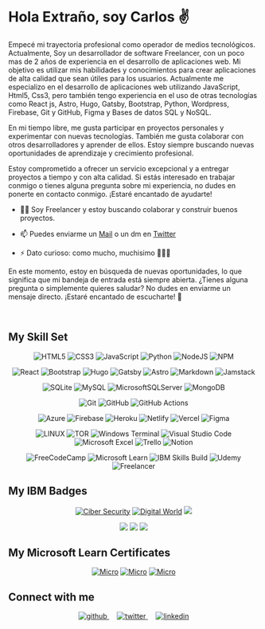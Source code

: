 # Hola Extraño, soy Carlos :v:

Empecé mi trayectoria profesional como operador de medios tecnológicos. Actualmente, Soy un desarrollador de software Freelancer, con un poco mas de 2 años de experiencia en el desarrollo de aplicaciones web. Mi objetivo es utilizar mis habilidades y conocimientos para crear aplicaciones de alta calidad que sean útiles para los usuarios. Actualmente me especializo en el desarrollo de aplicaciones web utilizando JavaScript, Html5, Css3, pero también tengo experiencia en el uso de otras tecnologías como React js, Astro, Hugo, Gatsby, Bootstrap, Python, Wordpress, Firebase, Git y GitHub, Figma y Bases de datos SQL y NoSQL.

En mi tiempo libre, me gusta participar en proyectos personales y experimentar con nuevas tecnologías. También me gusta colaborar con otros desarrolladores y aprender de ellos. Estoy siempre buscando nuevas oportunidades de aprendizaje y crecimiento profesional.

Estoy comprometido a ofrecer un servicio excepcional y a entregar proyectos a tiempo y con alta calidad. Si estás interesado en trabajar conmigo o tienes alguna pregunta sobre mi experiencia, no dudes en ponerte en contacto conmigo. ¡Estaré encantado de ayudarte!

- 🧑‍💻 Soy Freelancer y estoy buscando colaborar y construir buenos proyectos.

- 📫 Puedes enviarme un [Mail](mailto:carlos.fajardo.dev@gmail.com) o un dm en [Twitter](https://twitter.com/__carldesigner)

- ⚡ Dato curioso: como mucho, muchisimo :pizza::hamburger::fries:

En este momento, estoy en búsqueda de nuevas oportunidades, lo que significa que mi bandeja de entrada está siempre abierta. ¿Tienes alguna pregunta o simplemente quieres saludar? No dudes en enviarme un mensaje directo. ¡Estaré encantado de escucharte! 🤗  
  
<br/>  

## My Skill Set  

<div align="center">  
  
  ![HTML5](https://img.shields.io/badge/html5-%23E34F26.svg?style=for-the-badge&logo=html5&logoColor=white)
  ![CSS3](https://img.shields.io/badge/css3-%231572B6.svg?style=for-the-badge&logo=css3&logoColor=white)
  ![JavaScript](https://img.shields.io/badge/javascript-%23323330.svg?style=for-the-badge&logo=javascript&logoColor=%23F7DF1E)
  ![Python](https://img.shields.io/badge/python-3670A0?style=for-the-badge&logo=python&logoColor=ffdd54)
  ![NodeJS](https://img.shields.io/badge/node.js-6DA55F?style=for-the-badge&logo=node.js&logoColor=white)
  ![NPM](https://img.shields.io/badge/NPM-%23000000.svg?style=for-the-badge&logo=npm&logoColor=white)
  
  ![React](https://img.shields.io/badge/react-%2320232a.svg?style=for-the-badge&logo=react&logoColor=%2361DAFB)
  ![Bootstrap](https://img.shields.io/badge/bootstrap-%23563D7C.svg?style=for-the-badge&logo=bootstrap&logoColor=white)
  ![Hugo](https://img.shields.io/badge/Hugo-black.svg?style=for-the-badge&logo=Hugo)
  ![Gatsby](https://img.shields.io/badge/Gatsby-%23663399.svg?style=for-the-badge&logo=gatsby&logoColor=white)
  ![Astro](https://img.shields.io/badge/Astro-000000?style=for-the-badge&logo=Astro&logoColor=white)
  ![Markdown](https://img.shields.io/badge/Markdown-000000?style=for-the-badge&logo=markdown&logoColor=white)
  ![Jamstack](https://img.shields.io/badge/Jamstack-000000?style=for-the-badge&logo=jamstack&logoColor=white)
  
  ![SQLite](https://img.shields.io/badge/sqlite-%2307405e.svg?style=for-the-badge&logo=sqlite&logoColor=white)
  ![MySQL](https://img.shields.io/badge/mysql-%2300f.svg?style=for-the-badge&logo=mysql&logoColor=white)
  ![MicrosoftSQLServer](https://img.shields.io/badge/Microsoft%20SQL%20Sever-CC2927?style=for-the-badge&logo=microsoft%20sql%20server&logoColor=white)
  ![MongoDB](https://img.shields.io/badge/MongoDB-%234ea94b.svg?style=for-the-badge&logo=mongodb&logoColor=white)
  
  ![Git](https://img.shields.io/badge/git-%23F05033.svg?style=for-the-badge&logo=git&logoColor=white)
  ![GitHub](https://img.shields.io/badge/github-%23121011.svg?style=for-the-badge&logo=github&logoColor=white)
  ![GitHub Actions](https://img.shields.io/badge/github%20actions-%232671E5.svg?style=for-the-badge&logo=githubactions&logoColor=white)
  
  ![Azure](https://img.shields.io/badge/azure-%230072C6.svg?style=for-the-badge&logo=microsoftazure&logoColor=white)
  ![Firebase](https://img.shields.io/badge/firebase-%23039BE5.svg?style=for-the-badge&logo=firebase)
  ![Heroku](https://img.shields.io/badge/heroku-%23430098.svg?style=for-the-badge&logo=heroku&logoColor=white)
  ![Netlify](https://img.shields.io/badge/netlify-%23000000.svg?style=for-the-badge&logo=netlify&logoColor=#00C7B7)
  ![Vercel](https://img.shields.io/badge/vercel-%23000000.svg?style=for-the-badge&logo=vercel&logoColor=white)
  ![Figma](https://img.shields.io/badge/figma-%23F24E1E.svg?style=for-the-badge&logo=figma&logoColor=white)
  
  ![LINUX](https://img.shields.io/badge/Linux-FCC624?style=for-the-badge&logo=linux&logoColor=black)
  ![TOR](https://img.shields.io/badge/tor-%237E4798.svg?style=for-the-badge&logo=tor-project&logoColor=white)
  ![Windows Terminal](https://img.shields.io/badge/Windows%20Terminal-%234D4D4D.svg?style=for-the-badge&logo=windows-terminal&logoColor=white)
  ![Visual Studio Code](https://img.shields.io/badge/Visual%20Studio%20Code-0078d7.svg?style=for-the-badge&logo=visual-studio-code&logoColor=white)
  ![Microsoft Excel](https://img.shields.io/badge/Microsoft_Excel-217346?style=for-the-badge&logo=microsoft-excel&logoColor=white)
  ![Trello](https://img.shields.io/badge/Trello-%23026AA7.svg?style=for-the-badge&logo=Trello&logoColor=white)
  ![Notion](https://img.shields.io/badge/Notion-%23000000.svg?style=for-the-badge&logo=Notion&logoColor=white)
  
  ![FreeCodeCamp](https://img.shields.io/badge/Freecodecamp-%23123.svg?&style=for-the-badge&logo=freecodecamp&logoColor=green)
  ![Microsoft Learn](https://img.shields.io/badge/Microsoft_Learn-258ffa?style=for-the-badge&logo=microsoft&logoColor=white)
  ![IBM Skills Build](https://img.shields.io/badge/IBM_skillsbuild-258ffa?style=for-the-badge&logo=ibm&logoColor=white)
  ![Udemy](https://img.shields.io/badge/Udemy-A435F0?style=for-the-badge&logo=Udemy&logoColor=white)
  ![Freelancer](https://img.shields.io/badge/Freelancer-29B2FE?style=for-the-badge&logo=Freelancer&logoColor=white)
  
 
</div>

## My IBM Badges

<div align="center">
  
[![Ciber Security](https://images.credly.com/size/160x160/images/50b96632-6cbb-40b7-ac0e-b83f49ff7f94/image.png)](https://www.credly.com/badges/1ff5ae2f-f9f6-47b8-8f5e-782ebb4fb88b/public_url)
[![Digital World](https://images.credly.com/size/160x160/images/4f76c627-c180-49ae-a5a0-742885eef581/Working_in_a_Digital_World-_Professional_Skills.png)](https://www.credly.com/badges/9113b9a5-a97f-420f-ac5b-bdb05e0fc59f/public_url)
[![](https://images.credly.com/size/160x160/images/cdb54868-2b79-4f35-8051-ba46f835099f/Entrepreneurship_Marketing_Essentials_.png)](https://www.credly.com/badges/b75e6db9-a352-4330-b8f4-4b787bf7a431/public_url)
  
[![](https://images.credly.com/size/160x160/images/c6f4a830-11d9-46ba-a061-8ac2e5a099e9/Explore_Emerging_Tech.png)](https://www.credly.com/badges/18f2ea14-2238-4d4a-a7c0-17d4c6c8ab89/public_url)
[![](https://images.credly.com/size/160x160/images/3b7846e2-bdbd-4ed6-8543-182f47502190/image.png)](https://www.credly.com/badges/6ee4c4fb-0fd6-4408-ad82-8de8acdf4c54/public_url)
[![](https://images.credly.com/size/160x160/images/351a77ac-8c57-4dde-b479-6fa153ed6ce7/Customer_Engagement-_Problem_Solving_and_Process_Controls.png)](https://www.credly.com/badges/d742b5db-3f25-4a06-adaa-9ecd810ed385/public_url)
</div>

## My Microsoft Learn Certificates

<div align="center">
  
[![Micro](https://firebasestorage.googleapis.com/v0/b/imagesbank-78639.appspot.com/o/MicrosoftLearng%2FPython%20para%20principiantes.jpg?alt=media&token=20588d43-966c-49d3-905f-5297d199a52a)](https://learn.microsoft.com/es-es/training/achievements/learn.beginner-python.trophy?username=CarlosEnriqueFajardoPallares-3122)
[![Micro](https://firebasestorage.googleapis.com/v0/b/imagesbank-78639.appspot.com/o/MicrosoftLearng%2FDesarrollo%20web%20para%20principiantes.jpg?alt=media&token=c90720a9-09f1-4b34-a8f6-695e2a31f6b4)](https://learn.microsoft.com/es-es/training/achievements/learn.student-evangelism.web-development-101.trophy?username=CarlosEnriqueFajardoPallares-3122&sharingId=2B1A59650FBD9805)
[![Micro](https://firebasestorage.googleapis.com/v0/b/imagesbank-78639.appspot.com/o/MicrosoftLearng%2FCreaci%C3%B3n%20de%20p%C3%A1ginas%20web%20con%20HTML%20y%20CSS%20para%20principiantes.jpg?alt=media&token=bb60704e-0035-4fb1-b4ee-dfee69330864)](https://learn.microsoft.com/es-es/training/achievements/learn.wwl.build-web-pages-html-css-for-beginners.trophy?username=CarlosEnriqueFajardoPallares-3122&sharingId=2B1A59650FBD9805)

  
</div>


  
## Connect with me

<div align="center">
<a href="https://github.com/CarlDesigner" target="_blank">
<img src=https://img.shields.io/badge/github-%2324292e.svg?&style=for-the-badge&logo=github&logoColor=white alt=github style="margin-bottom: 5px;" />
</a>
 &nbsp;&nbsp;&nbsp;
<a href="https://twitter.com/__carldesigner" target="_blank">
<img src=https://img.shields.io/badge/twitter-%2300acee.svg?&style=for-the-badge&logo=twitter&logoColor=white alt=twitter style="margin-bottom: 5px;" />
</a>
 &nbsp;&nbsp;&nbsp;
<a href="https://linkedin.com/in/carlos-fajardo-dev" target="_blank">
<img src=https://img.shields.io/badge/linkedin-%231E77B5.svg?&style=for-the-badge&logo=linkedin&logoColor=white alt=linkedin style="margin-bottom: 5px;" />
</a>  
</div>



